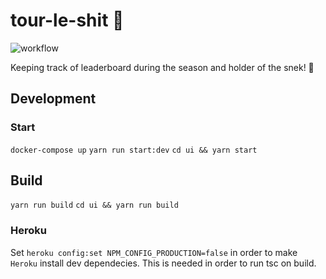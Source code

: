 # tour-le-shit 💩

![workflow](https://github.com/nicce/tour-le-shit/actions/workflows/main.yaml/badge.svg)

Keeping track of leaderboard during the season and holder of the snek! 🐍

## Development

### Start

`docker-compose up`
`yarn run start:dev`
`cd ui && yarn start`

## Build

`yarn run build`
`cd ui && yarn run build`

### Heroku

Set `heroku config:set NPM_CONFIG_PRODUCTION=false` in order to make `Heroku` install dev dependecies. This is needed in order to run tsc on build.
